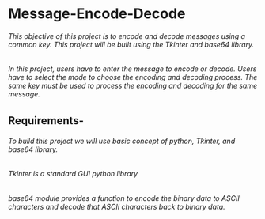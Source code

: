 # Message-Encode-Decode
###### This objective of this project is to encode and decode messages using a common key. This project will be built using the Tkinter and base64 library.
###### In this project, users have to enter the message to encode or decode. Users have to select the mode to choose the encoding and decoding process. The same key must be used to process the encoding and decoding for the same message.
## Requirements-
###### To build this project we will use basic concept of python, Tkinter, and base64 library.
###### Tkinter is a standard GUI python library
###### base64 module provides a function to encode the binary data to ASCII characters and decode that ASCII characters back to binary data.
